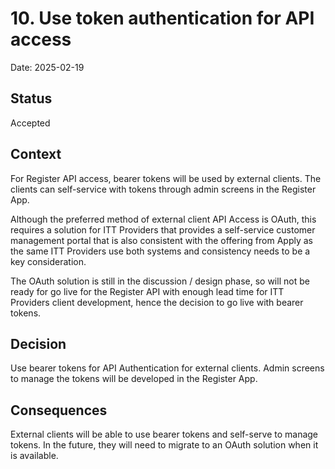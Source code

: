 # 10. Use token authentication for API access

Date: 2025-02-19

## Status

Accepted

## Context

For Register API access, bearer tokens will be used by external clients. The clients can self-service with tokens through admin screens in the Register App.

Although the preferred method of external client API Access is OAuth, this requires a solution for ITT Providers that provides a self-service customer management portal that is also consistent with the offering from Apply as the same ITT Providers use both systems and consistency needs to be a key consideration.

The OAuth solution is still in the discussion / design phase, so will not be ready for go live for the Register API with enough lead time for ITT Providers client development, hence the decision to go live with bearer tokens.

## Decision

Use bearer tokens for API Authentication for external clients. Admin screens to manage the tokens will be developed in the Register App.

## Consequences

External clients will be able to use bearer tokens and self-serve to manage tokens. In the future, they will need to migrate to an OAuth solution when it is available.
